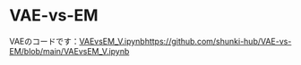 # VAE-vs-EM
VAEのコードです：[VAEvsEM_V.ipynb](https://github.com/shunki-hub/VAE-vs-EM/blob/main/VAEvsEM_V.ipynb)https://github.com/shunki-hub/VAE-vs-EM/blob/main/VAEvsEM_V.ipynb
